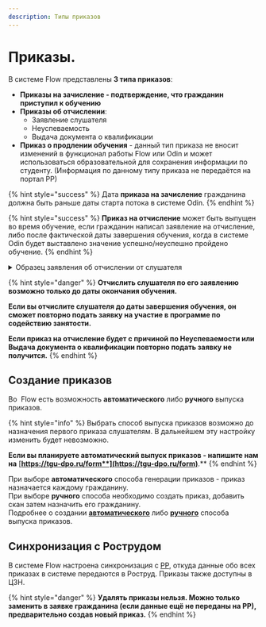 ```yaml
---
description: Типы приказов
---
```


# Приказы.

В системе Flow представлены **3 типа приказов**:&#x20;

* **Приказы на зачисление - подтверждение, что гражданин приступил к обучению**
* **Приказы об отчислении**:
  * Заявление слушателя &#x20;
  * Неуспеваемость
  * Выдача документа о квалификации
* **Приказ о продлении обучения** -  данный тип приказа не вносит изменений в функционал работы Flow или Odin и может использоваться образовательной для сохранения информации по студенту. (Информация по данному типу приказа не передаётся на портал РР)

{% hint style="success" %}
Дата **приказа на зачисление** гражданина должна быть раньше даты старта потока в системе Odin.
{% endhint %}

{% hint style="success" %}
**Приказ на отчисление** может быть выпущен во время обучение, если гражданин написал заявление на отчисление, либо после фактической даты завершения обучения, когда в системе Odin будет выставлено значение успешно/неуспешно пройдено обучение.
{% endhint %}

<details>

<summary>Образец заявления об отчислении от слушателя</summary>

![](<../.gitbook/assets/image (9) (1).png>)

</details>

{% hint style="danger" %}
**Отчислить слушателя по его заявлению возможно только до даты окончания обучения.**

**Если вы отчислите слушателя до даты завершения обучения, он сможет повторно подать заявку на участие в программе по содействию занятости.**

**Если приказ на отчисление  будет  с причиной по Неуспеваемости или Выдача документа о квалификации повторно подать заявку не получится.**
{% endhint %}

## Создание приказов

Во  Flow есть возможность **автоматического** либо **ручного** выпуска приказов.

{% hint style="info" %}
Выбрать способ выпуска приказов возможно до назначения первого приказа слушателям. В дальнейшем эту настройку изменить будет невозможно. &#x20;

**Если вы планируете  автоматический выпуск приказов - напишите нам на** [**https://tgu-dpo.ru/form**](https://tgu-dpo.ru/form)**.** &#x20;
{% endhint %}

При выборе **автоматического** способа генерации приказов - приказ назначается каждому гражданину. \
При выборе **ручного** способа необходимо создать приказ,  добавить скан затем назначить его гражданину. \
Подробнее о создании  [**автоматического**](../prikazy./avtomaticheskii-vypusk-prikazov..md) либо [**ручного**](../prikazy./ruchnoe-dobavlenie-prikazov..md)  способа выпуска приказов.

## Синхронизация с Рострудом

В системе Flow настроена синхронизация с [РР](https://trudvsem.ru/), откуда данные обо всех приказах в системе передаются в Роструд. Приказы также доступны в ЦЗН.

{% hint style="danger" %}
**Удалять приказы нельзя. Можно только заменить в заявке гражданина (если данные ещё не переданы на РР), предварительно создав новый приказ.**
{% endhint %}
